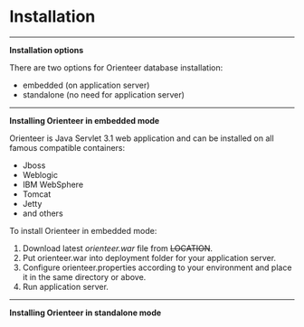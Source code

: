 # Installation
---
**Installation options**

There are two options for Orienteer database installation:
* embedded (on application server)
* standalone (no need for application server)
---
**Installing Orienteer in embedded mode**

Orienteer is Java Servlet 3.1 web application and can be installed on all famous compatible containers:
* Jboss
* Weblogic
* IBM WebSphere
* Tomcat
* Jetty
* and others

To install Orienteer in embedded mode:
1. Download latest *orienteer.war* file from ~~LOCATION~~.
2. Put orienteer.war into deployment folder for your application server.
3. Configure orienteer.properties according to your environment and place it in the same directory or above.
4. Run application server.

---
**Installing Orienteer in standalone mode**